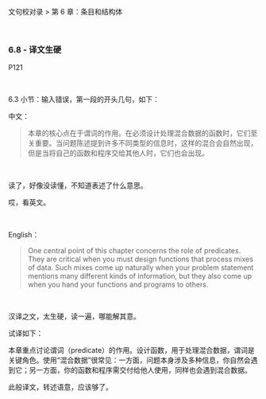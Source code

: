文句校对录 > 第 6 章：条目和结构体

<br>

### 6.8 - 译文生硬 
P121

<br>

6.3 小节：输入错误，第一段的开头几句，如下：

中文：

>本章的核心点在于谓词的作用。在必须设计处理混合数据的函数时，它们至关重要。当问题陈述提到许多不同类型的信息时，这样的混合会自然出现，但是当将自己的函数和程序交给其他人时，它们也会出现。

<br>

读了，好像没读懂，不知道表述了什么意思。

哎，看英文。

<br>

English：

>One central point of this chapter concerns the role of predicates. They are critical when you must design functions that process mixes of data. Such mixes come up naturally when your problem statement mentions many different kinds of information, but they also come up when you hand your functions and programs to others.

<br>

汉译之文，太生硬，读一遍，哪能解其意。

试译如下：

本章重点讨论谓词（predicate）的作用。设计函数，用于处理混合数据，谓词是关键角色。使用“混合数据”很常见：一方面，问题本身涉及多种信息，你自然会遇到它；另一方面，你的函数和程序需交付给他人使用，同样也会遇到混合数据。

此般译文，转述语意，应该够了。